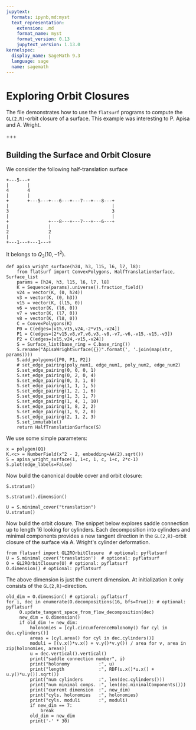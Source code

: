 ```yaml
---
jupytext:
  formats: ipynb,md:myst
  text_representation:
    extension: .md
    format_name: myst
    format_version: 0.13
    jupytext_version: 1.13.0
kernelspec:
  display_name: SageMath 9.3
  language: sage
  name: sagemath
---
```


# Exploring Orbit Closures
The file demonstrates how to use the `flatsurf` programs to compute the
`GL(2,R)`-orbit closure of a surface. This example was interesting to
P. Apisa and A. Wright.

+++

## Building the Surface and Orbit Closure

We consider the following half-translation surface

    +---5---+
    |       |
    4       4
    |       |
    +       +---5---+---6---+---7---+---8---+
    |                                       |
    3                                       3
    |                                       |
    +               +---8---+---7---+---6---+
    |               |
    2               2
    |               |
    +---1---+---1---+
    
It belongs to $Q_3(10, -1^2)$.

```{code-cell} ipython3
def apisa_wright_surface(h24, h3, l15, l6, l7, l8):
    from flatsurf import ConvexPolygons, HalfTranslationSurface, Surface_list
    params = [h24, h3, l15, l6, l7, l8]
    K = Sequence(params).universe().fraction_field()
    v24 = vector(K, (0, h24))
    v3 = vector(K, (0, h3))
    v15 = vector(K, (l15, 0))
    v6 = vector(K, (l6, 0))
    v7 = vector(K, (l7, 0))
    v8 = vector(K, (l8, 0))
    C = ConvexPolygons(K)
    P0 = C(edges=[v15,v15,v24,-2*v15,-v24])
    P1 = C(edges=[2*v15,v8,v7,v6,v3,-v8,-v7,-v6,-v15,-v15,-v3])
    P2 = C(edges=[v15,v24,-v15,-v24])
    S = Surface_list(base_ring = C.base_ring())
    S.rename("ApisaWrightSurface({})".format(', '.join(map(str, params))))
    S.add_polygons([P0, P1, P2])
    # set_edge_pairing(poly_num1, edge_num1, poly_num2, edge_num2)
    S.set_edge_pairing(0, 0, 0, 1)
    S.set_edge_pairing(0, 2, 0, 4)
    S.set_edge_pairing(0, 3, 1, 0)
    S.set_edge_pairing(1, 1, 1, 5)
    S.set_edge_pairing(1, 2, 1, 6)
    S.set_edge_pairing(1, 3, 1, 7)
    S.set_edge_pairing(1, 4, 1, 10)
    S.set_edge_pairing(1, 8, 2, 2)
    S.set_edge_pairing(1, 9, 2, 0)
    S.set_edge_pairing(2, 1, 2, 3)
    S.set_immutable()
    return HalfTranslationSurface(S)
```

We use some simple parameters:

```{code-cell} ipython3
x = polygen(QQ)
K.<c> = NumberField(x^2 - 2, embedding=AA(2).sqrt())
S = apisa_wright_surface(1, 1+c, 1, c, 1+c, 2*c-1)
S.plot(edge_labels=False)
```

Now build the canonical double cover and orbit closure:

```{code-cell} ipython3
S.stratum()
```

```{code-cell} ipython3
S.stratum().dimension()
```

```{code-cell} ipython3
U = S.minimal_cover("translation")
U.stratum()
```

Now build the orbit closure. The snippet below explores saddle connection up to
length 16 looking for cylinders. Each decomposition into cylinders and minimal
components provides a new tangent direction in the `GL(2,R)`-orbit closure of
the surface via A. Wright's cylinder deformation.

```{code-cell} ipython3
from flatsurf import GL2ROrbitClosure  # optional: pyflatsurf
U = S.minimal_cover('translation')  # optional: pyflatsurf
O = GL2ROrbitClosure(U) # optional: pyflatsurf
O.dimension() # optional: pyflatsurf
```

The above dimension is just the current dimension. At initialization it only
consists of the `GL(2,R)`-direction.

```{code-cell} ipython3
old_dim = O.dimension() # optional: pyflatsurf
for i, dec in enumerate(O.decompositions(16, bfs=True)): # optional: pyflatsurf
     O.update_tangent_space_from_flow_decomposition(dec)
     new_dim = O.dimension()
     if old_dim != new_dim:
         holonomies = [cyl.circumferenceHolonomy() for cyl in dec.cylinders()]
         areas = [cyl.area() for cyl in dec.cylinders()]
         moduli = [(v.x()*v.x() + v.y()*v.y()) / area for v, area in zip(holonomies, areas)]
         u = dec.vertical().vertical()
         print("saddle connection number", i)
         print("holonomy           :", u)
         print("length             :", RDF(u.x()*u.x() + u.y()*u.y()).sqrt())
         print("num cylinders      :", len(dec.cylinders()))
         print("num minimal comps. :", len(dec.minimalComponents()))
         print("current dimension  :", new_dim)
         print("cyls. holonomies   :", holonomies)
         print("cyls. moduli       :", moduli)
         if new_dim == 7:
             break
         old_dim = new_dim
         print('-' * 30)
```
